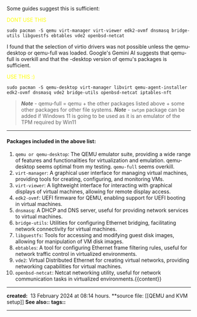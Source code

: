 Some guides suggest this is sufficient:

<font color="yellow">DONT USE THIS </font>
```shell
sudo pacman -S qemu virt-manager virt-viewer edk2-ovmf dnsmasq bridge-utils libguestfs ebtables vde2 openbsd-netcat 
```

I found that the selection of virtio drivers was not possible unless the qemu-desktop or qemu-full was loaded. Google's Gemini AI suggests that qemu-full is overkill and that the -desktop version of qemu's packages is sufficient.

<font color="yellow">USE THIS :) </font>
```shell
sudo pacman -S qemu-desktop virt-manager libvirt qemu-agent-installer edk2-ovmf dnsmasq vde2 bridge-utils openbsd-netcat iptables-nft
```

>***Note*** - qemu-full = qemu + the other packages listed above + some other packages for other file systems.
>***Note*** - `swtpm` package can be added if Windows 11 is going to be used as it is an emulator of the TPM required by Win11

---
#### Packages included in the above list:
1. `qemu or qemu-desktop`: The QEMU emulator suite, providing a wide range of features and functionalities for virtualization and emulation. qemu-desktop seems optimal from my testing. `qemu-full` seems overkill.
2.  `virt-manager`: A graphical user interface for managing virtual machines, providing tools for creating, configuring, and monitoring VMs.
3. `virt-viewer`: A lightweight interface for interacting with graphical displays of virtual machines, allowing for remote display access.
4.  `edk2-ovmf`: UEFI firmware for QEMU, enabling support for UEFI booting in virtual machines.
5.  `dnsmasq`: A DHCP and DNS server, useful for providing network services to virtual machines.
6. `bridge-utils`: Utilities for configuring Ethernet bridging, facilitating network connectivity for virtual machines.
7. `libguestfs`: Tools for accessing and modifying guest disk images, allowing for manipulation of VM disk images.
8. `ebtables`: A tool for configuring Ethernet frame filtering rules, useful for network traffic control in virtualized environments.    
9. `vde2`: Virtual Distributed Ethernet for creating virtual networks, providing networking capabilities for virtual machines.    
10. `openbsd-netcat`: Netcat networking utility, useful for network communication tasks in virtualized environments.{{content}}

---
**created:**  13 February 2024 at  08:14 hours.
**source file: [[QEMU and KVM setup]]
**See also::** 
**tags::** 

---
